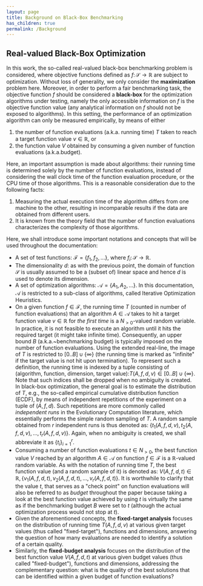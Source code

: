 ```yaml
---
layout: page
title: Background on Black-Box Benchmarking
has_children: true
permalink: /Background
--- 
```


## <a name="real-valued-black-box-optimization"></a>Real-valued Black-Box Optimization

In this work, the so-called real-valued black-box benchmarking problem is considered, where objective functions defined as $f\colon \mathcal{S} \rightarrow \mathbb{R}$ are subject to optimization.
Without loss of generality, we only consider the **maximization** problem here. Moreover, in order to perform a fair benchmarking task, the objective function $f$ should be considered a **black-box** for the optimization algorithms under testing, namely the only accessible information on $f$ is the objective function value (any analytical information on $f$ should not be exposed to algorithms). In this setting, the performance of an optimization algorithm can only be measured empirically, by means of either

1. the number of function evaluations (a.k.a. running time) $T$ taken to reach a target function value $v\in\mathbb{R}$, or
2. the function value $V$ obtained by consuming a given number of function evaluations (a.k.a.budget).

Here, an important assumption is made about algorithms: their running time is determined solely by the number of function evaluations, instead of considering the wall clock time of the function evaluation procedure, or the CPU time of those algorithms. This is a reasonable consideration due to the following facts:

1. Measuring the actual execution time of the algorithm differs from one machine to the other, resulting in incomparable results if the data are obtained from different users.
2. It is known from the theory field that the number of function evaluations characterizes the complexity of those algorithms.

Here, we shall introduce some important notations and concepts that will be used throughout the documentation:

* A set of test functions: $\mathcal{F} = \{f_1, f_2, \ldots\}$, where $f_i\colon \mathcal{S} \rightarrow \mathbb{R}$.
* The dimensionality $d$: as with the previous point, the domain of function $\mathcal{S}$ is usually assumed to be a (subset of) linear space and hence $d$ is used to denote its dimension.
* A set of optimization algorithms: $\mathcal{A} = \{A_1, A_2, \ldots\}$. In this documentation, $\mathcal{A}$ is restricted to a sub-class of algorithms, called Iterative Optimization Heuristics.
* On a given function $f\in\mathcal{F}$, the running time $T$ (counted in number of function evaluations) that an algorithm $A\in\mathcal{A}$ takes to hit a target function value $v\in\mathbb{R}$ for _the first time_ is a $N_{>0}$-valued random variable. In practice, it is not feasible to execute an algorithm until it hits the required target (it might take infinite time). Consequently, an upper bound $B$ (a.k.a.~benchmarking budget) is typically imposed on the number of function evaluations. Using the extended real-line, the image of $T$ is restricted to $[0..B]\cup \{\infty\}$ (the running time is marked as "infinite" if the target value is not hit upon termination). To represent such a definition, the running time is indexed by a tuple consisting of (algorithm, function, dimension, target value):$T(A, f, d, v) \in [0..B]\cup \{\infty\}.$ Note that such indices shall be dropped when no ambiguity is created. In black-box optimization, the general goal is to estimate the distribution of $T$, e.g., the so-called empirical cumulative distribution function (ECDF), by means of independent repetitions of the experiment on a tuple of $(A, f, d)$. Such repetitions are more commonly called _independent runs_ in the Evolutionary Computation literature, which essentially performs the simple random sampling of $T$. A random sample obtained from $r$ independent runs is thus denoted as: $\{t_1(A, f, d, v), t_2(A, f, d, v), \ldots, t_r(A, f, d, v)\}.$ Again, when no ambiguity is created, we shall abbreviate it as $\{t_i\}_{i=1}^r$.
* Consuming a number of function evaluations $t\in N_{>0}$, the best function value $V$ reached by an algorithm $A\in\mathcal{A}$ on function $f\in\mathcal{F}$ is a $\mathbb{R}$-valued random variable. As with the notation of running time $T$, the best function value (and a random sample of it) is denoted as: $V(A, f, d, t) \in \mathbb{R}, \{v_1(A, f, d, t), v_2(A, f, d, t), \ldots, v_r(A, f, d, t)\}.$ It is worthwhile to clarify that the value $t$, that serves as a "check point" on function evaluations will also be referred to as _budget_ throughout the paper because taking a look at the best function value achieved by using $t$ is virtually the same as if the benchmarking budget $B$ were set to $t$ (although the actual optimization process would not stop at $t$).
* Given the aforementioned concepts, the **fixed-target analysis** focuses on the distribution of running time $T(A, f, d, v)$ at various given target values (thus called "fixed-target"), functions and dimensions, answering the question of how many evaluations are needed to identify a solution of a certain quality.
* Similarly, the **fixed-budget analysis** focuses on the distribution of the best function value $V(A, f, d, t)$ at various given budget values (thus called "fixed-budget"), functions and dimensions, addressing the complementary question: what is the quality of the best solutions that can be identified within a given budget of function evaluations?
